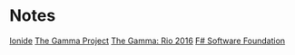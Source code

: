 # Notes

[Ionide](http://ionide.io/)
[The Gamma Project](http://tomasp.net/blog/2016/thegamma-olympic-medalists/)
[The Gamma: Rio 2016](http://rio2016.thegamma.net/)
[F# Software Foundation](http://fsharp.org/)